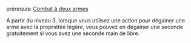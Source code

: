 prérequis: [Combat à deux armes](../../1.%20Talent%20de%20base/Style%20de%20combat.md#Combat%20à%20deux%20armes)

A partir du niveau 3, lorsque vous utilisez une action pour dégainer une arme avec la propriétée légère, vous pouvez en dégainer une seconde gratuitement si vous avez une seconde main de libre.